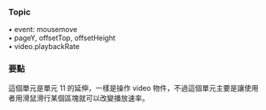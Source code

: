 ### Topic ###
• event: mousemove  
• pageY, offsetTop, offsetHeight  
• video.playbackRate  

### 要點 ###
這個單元是單元 11 的延伸，一樣是操作 video 物件，不過這個單元主要是讓使用者用滑鼠滑行某個區塊就可以改變播放速率。
